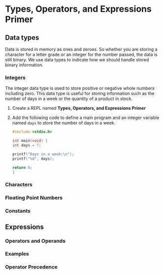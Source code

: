 # Types, Operators, and Expressions Primer

## Data types

Data is stored in memory as ones and zeroes. So whether you are storing a character for a letter grade or an integer for the number passed, the data is still binary. We use data types to indicate how we should handle stored binary information.

### Integers

The integer data type is used to store positive or negative whole numbers including zero. This data type is useful for storing information such as the number of days in a week or the quantity of a product in stock.

1. Create a REPL named **Types, Operators, and Expressions Primer**

2. Add the following code to define a main program and an integer variable named `days` to store the number of days in a week.

   ```c
   #include <stdio.h>

   int main(void) {
   int days = 7;

   printf("Days in a week:\n");
   printf("%d", days);

   return 0;
   }
   ```

### Characters

### Floating Point Numbers

### Constants

## Expressions

### Operators and Operands

### Examples

### Operator Precedence
